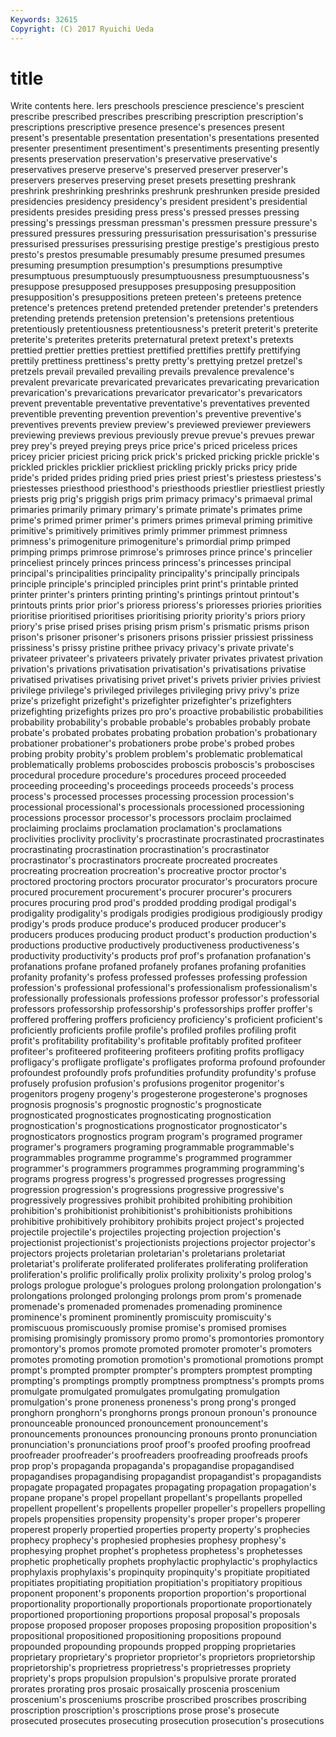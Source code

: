 ```yaml
---
Keywords: 32615 
Copyright: (C) 2017 Ryuichi Ueda
---
```


# title

Write contents here.
lers preschools prescience prescience's prescient prescribe prescribed
prescribes prescribing prescription prescription's prescriptions prescriptive presence presence's presences present
present's presentable presentation presentation's presentations presented presenter presentiment presentiment's presentiments
presenting presently presents preservation preservation's preservative preservative's preservatives preserve preserve's
preserved preserver preserver's preservers preserves preserving preset presets presetting preshrank
preshrink preshrinking preshrinks preshrunk preshrunken preside presided presidencies presidency presidency's
president president's presidential presidents presides presiding press press's pressed presses
pressing pressing's pressings pressman pressman's pressmen pressure pressure's pressured pressures
pressuring pressurisation pressurisation's pressurise pressurised pressurises pressurising prestige prestige's prestigious
presto presto's prestos presumable presumably presume presumed presumes presuming presumption
presumption's presumptions presumptive presumptuous presumptuously presumptuousness presumptuousness's presuppose presupposed presupposes
presupposing presupposition presupposition's presuppositions preteen preteen's preteens pretence pretence's pretences
pretend pretended pretender pretender's pretenders pretending pretends pretension pretension's pretensions
pretentious pretentiously pretentiousness pretentiousness's preterit preterit's preterite preterite's preterites preterits
preternatural pretext pretext's pretexts prettied prettier pretties prettiest prettified prettifies
prettify prettifying prettily prettiness prettiness's pretty pretty's prettying pretzel pretzel's
pretzels prevail prevailed prevailing prevails prevalence prevalence's prevalent prevaricate prevaricated
prevaricates prevaricating prevarication prevarication's prevarications prevaricator prevaricator's prevaricators prevent preventable
preventative preventative's preventatives prevented preventible preventing prevention prevention's preventive preventive's
preventives prevents preview preview's previewed previewer previewers previewing previews previous
previously prevue prevue's prevues prewar prey prey's preyed preying preys
price price's priced priceless prices pricey pricier priciest pricing prick
prick's pricked pricking prickle prickle's prickled prickles pricklier prickliest prickling
prickly pricks pricy pride pride's prided prides priding pried pries
priest priest's priestess priestess's priestesses priesthood priesthood's priesthoods priestlier priestliest
priestly priests prig prig's priggish prigs prim primacy primacy's primaeval
primal primaries primarily primary primary's primate primate's primates prime prime's
primed primer primer's primers primes primeval priming primitive primitive's primitively
primitives primly primmer primmest primness primness's primogeniture primogeniture's primordial primp
primped primping primps primrose primrose's primroses prince prince's princelier princeliest
princely princes princess princess's princesses principal principal's principalities principality principality's
principally principals principle principle's principled principles print print's printable printed
printer printer's printers printing printing's printings printout printout's printouts prints
prior prior's prioress prioress's prioresses priories priorities prioritise prioritised prioritises
prioritising priority priority's priors priory priory's prise prised prises prising
prism prism's prismatic prisms prison prison's prisoner prisoner's prisoners prisons
prissier prissiest prissiness prissiness's prissy pristine prithee privacy privacy's private
private's privateer privateer's privateers privately privater privates privatest privation privation's
privations privatisation privatisation's privatisations privatise privatised privatises privatising privet privet's
privets privier privies priviest privilege privilege's privileged privileges privileging privy
privy's prize prize's prizefight prizefight's prizefighter prizefighter's prizefighters prizefighting prizefights
prizes pro pro's proactive probabilistic probabilities probability probability's probable probable's
probables probably probate probate's probated probates probating probation probation's probationary
probationer probationer's probationers probe probe's probed probes probing probity probity's
problem problem's problematic problematical problematically problems proboscides proboscis proboscis's proboscises
procedural procedure procedure's procedures proceed proceeded proceeding proceeding's proceedings proceeds
proceeds's process process's processed processes processing procession procession's processional processional's
processionals processioned processioning processions processor processor's processors proclaim proclaimed proclaiming
proclaims proclamation proclamation's proclamations proclivities proclivity proclivity's procrastinate procrastinated procrastinates
procrastinating procrastination procrastination's procrastinator procrastinator's procrastinators procreate procreated procreates procreating
procreation procreation's procreative proctor proctor's proctored proctoring proctors procurator procurator's
procurators procure procured procurement procurement's procurer procurer's procurers procures procuring
prod prod's prodded prodding prodigal prodigal's prodigality prodigality's prodigals prodigies
prodigious prodigiously prodigy prodigy's prods produce produce's produced producer producer's
producers produces producing product product's production production's productions productive productively
productiveness productiveness's productivity productivity's products prof prof's profanation profanation's profanations
profane profaned profanely profanes profaning profanities profanity profanity's profess professed
professes professing profession profession's professional professional's professionalism professionalism's professionally professionals
professions professor professor's professorial professors professorship professorship's professorships proffer proffer's
proffered proffering proffers proficiency proficiency's proficient proficient's proficiently proficients profile
profile's profiled profiles profiling profit profit's profitability profitability's profitable profitably
profited profiteer profiteer's profiteered profiteering profiteers profiting profits profligacy profligacy's
profligate profligate's profligates proforma profound profounder profoundest profoundly profs profundities
profundity profundity's profuse profusely profusion profusion's profusions progenitor progenitor's progenitors
progeny progeny's progesterone progesterone's prognoses prognosis prognosis's prognostic prognostic's prognosticate
prognosticated prognosticates prognosticating prognostication prognostication's prognostications prognosticator prognosticator's prognosticators prognostics
program program's programed programer programer's programers programing programmable programmable's programmables
programme programme's programmed programmer programmer's programmers programmes programming programming's programs
progress progress's progressed progresses progressing progression progression's progressions progressive progressive's
progressively progressives prohibit prohibited prohibiting prohibition prohibition's prohibitionist prohibitionist's prohibitionists
prohibitions prohibitive prohibitively prohibitory prohibits project project's projected projectile projectile's
projectiles projecting projection projection's projectionist projectionist's projectionists projections projector projector's
projectors projects proletarian proletarian's proletarians proletariat proletariat's proliferate proliferated proliferates
proliferating proliferation proliferation's prolific prolifically prolix prolixity prolixity's prolog prolog's
prologs prologue prologue's prologues prolong prolongation prolongation's prolongations prolonged prolonging
prolongs prom prom's promenade promenade's promenaded promenades promenading prominence prominence's
prominent prominently promiscuity promiscuity's promiscuous promiscuously promise promise's promised promises
promising promisingly promissory promo promo's promontories promontory promontory's promos promote
promoted promoter promoter's promoters promotes promoting promotion promotion's promotional promotions
prompt prompt's prompted prompter prompter's prompters promptest prompting prompting's promptings
promptly promptness promptness's prompts proms promulgate promulgated promulgates promulgating promulgation
promulgation's prone proneness proneness's prong prong's pronged pronghorn pronghorn's pronghorns
prongs pronoun pronoun's pronounce pronounceable pronounced pronouncement pronouncement's pronouncements pronounces
pronouncing pronouns pronto pronunciation pronunciation's pronunciations proof proof's proofed proofing
proofread proofreader proofreader's proofreaders proofreading proofreads proofs prop prop's propaganda
propaganda's propagandise propagandised propagandises propagandising propagandist propagandist's propagandists propagate propagated
propagates propagating propagation propagation's propane propane's propel propellant propellant's propellants
propelled propellent propellent's propellents propeller propeller's propellers propelling propels propensities
propensity propensity's proper proper's properer properest properly propertied properties property
property's prophecies prophecy prophecy's prophesied prophesies prophesy prophesy's prophesying prophet
prophet's prophetess prophetess's prophetesses prophetic prophetically prophets prophylactic prophylactic's prophylactics
prophylaxis prophylaxis's propinquity propinquity's propitiate propitiated propitiates propitiating propitiation propitiation's
propitiatory propitious proponent proponent's proponents proportion proportion's proportional proportionality proportionally
proportionals proportionate proportionately proportioned proportioning proportions proposal proposal's proposals propose
proposed proposer proposes proposing proposition proposition's propositional propositioned propositioning propositions
propound propounded propounding propounds propped propping proprietaries proprietary proprietary's proprietor
proprietor's proprietors proprietorship proprietorship's proprietress proprietress's proprietresses propriety propriety's props
propulsion propulsion's propulsive prorate prorated prorates prorating pros prosaic prosaically
proscenia proscenium proscenium's prosceniums proscribe proscribed proscribes proscribing proscription proscription's
proscriptions prose prose's prosecute prosecuted prosecutes prosecuting prosecution prosecution's prosecutions
